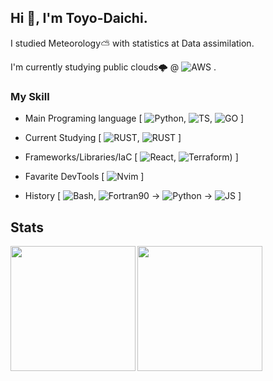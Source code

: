 ## Hi 👋, I'm Toyo-Daichi.
I studied Meteorology⛅️ with statistics at Data assimilation.  

I'm currently studying public clouds🌩 @ ![AWS](https://img.shields.io/badge/-AWS-black?logo=amazon-web-services&style=flat) .

### My Skill

- Main Programing language [ ![Python](https://img.shields.io/badge/-Python-black?logo=Python), ![TS](https://img.shields.io/badge/-Typescript-black?logo=typescript&style=flat), ![GO](https://img.shields.io/badge/-Go-black?logo=Go) ]

- Current Studying [ ![RUST](https://img.shields.io/badge/-Rust-black?logo=rust&style=flat), ![RUST](https://img.shields.io/badge/-Java-black?logo=openjdk&style=flat) ]

- Frameworks/Libraries/IaC [ ![React](https://img.shields.io/badge/-React-black?logo=react&style=flat), ![Terraform](https://img.shields.io/badge/-Terraform-black?logo=terraform&style=flat)) ]

- Favarite DevTools [ ![Nvim](https://img.shields.io/badge/-Nvim-black?logo=neovim&style=flat) ]

- History [ ![Bash](https://img.shields.io/badge/-Bash-black.svg?logo=GNU%20Bash&style=plastic"), ![Fortran90](https://img.shields.io/badge/-fortran90-black?logo=fortran) ->  ![Python](https://img.shields.io/badge/-Python-black?logo=Python) -> ![JS](https://img.shields.io/badge/-Javascript-black?logo=javascript&style=flat) ]

## Stats
<a href="https://github.com/anuraghazra/github-readme-stats">
<img align="left" src="https://github-readme-stats.vercel.app/api?username=Toyo-Daichi&theme=transparent&count_private=true&include_all_commits=false&rank_icon=github&show_icons=true/" height="200">
</a>
  
<a href="https://github.com/anuraghazra/github-readme-stats">
<img align="left" src="https://github-readme-stats.vercel.app/api/top-langs/?username=Toyo-Daichi&count_private=true&theme=transparent&show_icons=true&count_private=true&hide=jupyter%20notebook"/ height="200">
</a>
